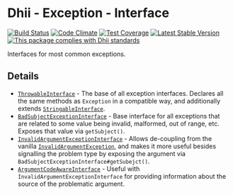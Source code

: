 # Dhii - Exception - Interface

[![Build Status](https://travis-ci.org/Dhii/exception-interface.svg?branch=master)](https://travis-ci.org/Dhii/exception-interface)
[![Code Climate](https://codeclimate.com/github/Dhii/exception-interface/badges/gpa.svg)](https://codeclimate.com/github/Dhii/exception-interface)
[![Test Coverage](https://codeclimate.com/github/Dhii/exception-interface/badges/coverage.svg)](https://codeclimate.com/github/Dhii/exception-interface/coverage)
[![Latest Stable Version](https://poser.pugx.org/dhii/exception-interface/version)](https://packagist.org/packages/dhii/exception-interface)
[![This package complies with Dhii standards](https://img.shields.io/badge/Dhii-Compliant-green.svg?style=flat-square)][Dhii]

Interfaces for most common exceptions.

## Details
- [`ThrowableInterface`] - The base of all exception interfaces. Declares
all the same methods as `Exception` in a compatible way, and additionally
extends [`StringableInterface`].
- [`BadSubjectExceptionInterface`] - Base interface for all exceptions that
are related to some value being invalid, malformed, out of range, etc. Exposes
that value via `getSubject()`.
- [`InvalidArgumentExceptionInterface`] - Allows de-coupling from the vanilla
[`InvalidArgumentException`], and makes it more useful besides signalling the
problem type by exposing the argument via `BadSubjectExceptionInterface#getSubejct()`.
- [`ArgumentCodeAwareInterface`] - Useful with `InvalidArgumentExceptionInterface`
for providing information about the source of the problematic argument.


[`ThrowableInterface`]:                 src/ThrowableInterface.php
[`BadSubjectExceptionInterface`]:       src/BadSubjectExceptionInterface.php
[`InvalidArgumentExceptionInterface`]:  src/InvalidArgumentExceptionInterface.php
[`ArgumentCodeAwareInterface`]:         src/ArgumentCodeAwareInterface.php
[`StringableInterface`]:                https://github.com/Dhii/stringable-interface/blob/master/src/StringableInterface.php
[`InvalidArgumentException`]:           http://php.net/manual/en/class.invalidargumentexception.php

[Dhii]: https://github.com/Dhii/dhii
